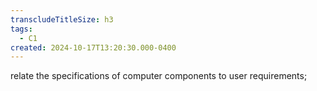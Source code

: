 ```yaml
---
transcludeTitleSize: h3
tags:
  - C1
created: 2024-10-17T13:20:30.000-0400
---
```

relate the specifications of computer components to user requirements;